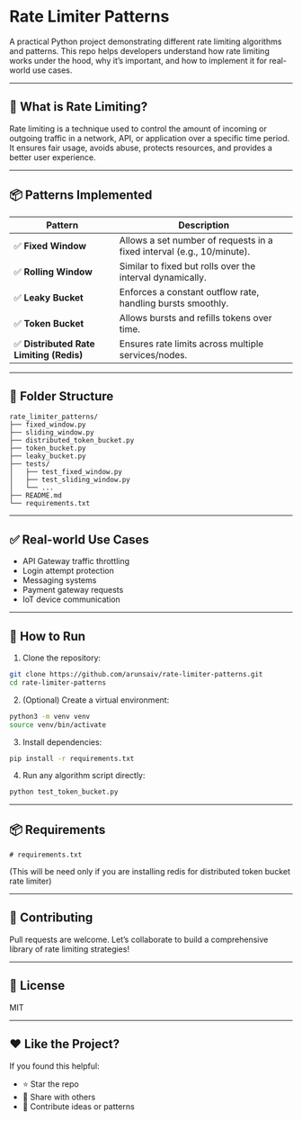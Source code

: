 # Rate Limiter Patterns

A practical Python project demonstrating different rate limiting algorithms and patterns. This repo helps developers understand how rate limiting works under the hood, why it’s important, and how to implement it for real-world use cases.

---

## 📌 What is Rate Limiting?
Rate limiting is a technique used to control the amount of incoming or outgoing traffic in a network, API, or application over a specific time period. It ensures fair usage, avoids abuse, protects resources, and provides a better user experience.

---

## 📦 Patterns Implemented

| Pattern           | Description |
|------------------|-------------|
| ✅ **Fixed Window**     | Allows a set number of requests in a fixed interval (e.g., 10/minute). |
| ✅ **Rolling Window**   | Similar to fixed but rolls over the interval dynamically. |
| ✅ **Leaky Bucket**     | Enforces a constant outflow rate, handling bursts smoothly. |
| ✅ **Token Bucket**     | Allows bursts and refills tokens over time. |
| ✅ **Distributed Rate Limiting (Redis)** | Ensures rate limits across multiple services/nodes. |

---

## 📁 Folder Structure

```
rate_limiter_patterns/
├── fixed_window.py
├── sliding_window.py
├── distributed_token_bucket.py
├── token_bucket.py
├── leaky_bucket.py
├── tests/
│   ├── test_fixed_window.py
│   ├── test_sliding_window.py
│   └── ...
├── README.md
└── requirements.txt
```

---

## ✅ Real-world Use Cases
- API Gateway traffic throttling
- Login attempt protection
- Messaging systems
- Payment gateway requests
- IoT device communication

---

## 🧪 How to Run

1. Clone the repository:
```bash
git clone https://github.com/arunsaiv/rate-limiter-patterns.git
cd rate-limiter-patterns
```

2. (Optional) Create a virtual environment:
```bash
python3 -m venv venv
source venv/bin/activate
```

3. Install dependencies:
```bash
pip install -r requirements.txt
```

4. Run any algorithm script directly:
```bash
python test_token_bucket.py
```

---

## 📦 Requirements
```
# requirements.txt
```
(This will be need only if you are installing redis for distributed token bucket rate limiter)

---

## 🙌 Contributing
Pull requests are welcome. Let’s collaborate to build a comprehensive library of rate limiting strategies!

---

## 📜 License
MIT

---

## ❤️ Like the Project?

If you found this helpful:
-	⭐ Star the repo
-	📢 Share with others
-	🧠 Contribute ideas or patterns
